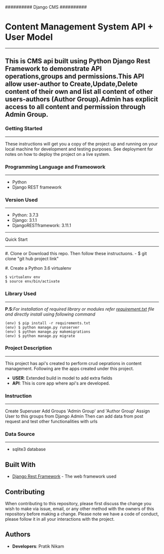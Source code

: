 ##########
Django CMS
##########
# Content Management System API + User Model
---
This is CMS api built using Python Django Rest Framework to demonstrate API operations,groups and permissions.This API allow user-author to Create,Update,Delete content of their own and list all content of
other users-authors (Author Group).Admin has explicit access to all content and permission through Admin Group.
---

### Getting Started
---
These instructions will get you a copy of the project up and running on your local machine for development and testing purposes. See deployment for notes on how to deploy the project on a live system.

### Programming Language and Frameowork
---
* Python
* Django REST framework

### Version Used
---
* Python: 3.7.3
* Django: 3.1.1
* DjangoRESTframework: 3.11.1


***********
Quick Start
***********
#. Clone or Download this repo. Then follow these instructuons. -
	$ git clone "git hub project link"

#. Create a Python 3.6 virtualenv

    $ virtualenv env
    $ source env/bin/activate

### Library Used
---
**P.S**:*For installation of required library or modules refer [requirement.txt](https://bitbucket.org/decimal-point-analytics/mahindra_robopulse_api/src/fa14e45626d772e30c228219dc0038aa0f4c5f4b/requirements.txt?at=feature%2Ft1000) file and directly install using following command*

	(env) $ pip install -r requirements.txt
    (env) $ python manage.py runserver
	(env) $ python manage.py makemigrations
	(env) $ python manage.py migrate

### Project Description
---
This project has api's created to perform crud oeprations in content management.
Following are the apps created under this project.

* **USER**: Extended build in model to add extra fields
* **API**: This is core app where api's are developed.

### Instruction
---
Create Superuser
Add Groups 'Admin Group' and 'Author Group'
Assign User to this groups from Django Admin
Then can add data from post request and test other functionalities with urls

### Data Source
---
* sqlite3 database


## Built With

* [Django Rest Framework](https://www.django-rest-framework.org) - The web framework used


## Contributing

When contributing to this repository, please first discuss the change you wish to make via issue,
email, or any other method with the owners of this repository before making a change.
Please note we have a code of conduct, please follow it in all your interactions with the project.


## Authors

* **Developers**: Pratik Nikam


